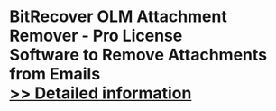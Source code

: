 # BitRecover OLM Attachment Remover - Pro License<br />Software to Remove Attachments from Emails<br />[>> Detailed information](https://secure.shareit.com/shareit/product.html?productid=301005206&affiliateid=200057808)